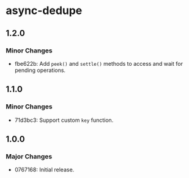 # async-dedupe

## 1.2.0

### Minor Changes

- fbe622b: Add `peek()` and `settle()` methods to access and wait for pending operations.

## 1.1.0

### Minor Changes

- 71d3bc3: Support custom `key` function.

## 1.0.0

### Major Changes

- 0767168: Initial release.
